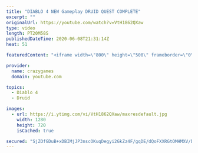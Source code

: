 ```yaml
---
title: "DIABLO 4 NEW Gameplay DRUID QUEST COMPLETE"
excerpt: ""
originalUrl: https://youtube.com/watch?v=VtH1862QXaw
type: video
length: PT20M58S
publishedDateTime: 2020-06-08T21:31:14Z
heat: 51

featuredContent: "<iframe width=\"800\" height=\"500\" frameborder=\"0\" src=\"https://www.youtube.com/embed/VtH1862QXaw\" allow=\"accelerometer; autoplay; encrypted-media; gyroscope; picture-in-picture\" allowfullscreen></iframe>"

provider:
  name: crazygames
  domain: youtube.com

topics:
  - Diablo 4
  - Druid

images:
  - url: https://i.ytimg.com/vi/VtH1862QXaw/maxresdefault.jpg
    width: 1280
    height: 720
    isCached: true

secured: "SjZOfGDuB+xDBIMjJP3nscOKuqDegyi2GkZz4F/gqDE/dQoFXXRGtOMHMXV/bRw2DtmDDlSGto8CCWvtvOQI+LAZMwC2anqBa5Ft/Pv/ZQRrMpfFMYxSVzvJUMsR0QPlbbXjZYG8tPxocmVHCsXZOzjJM+P7j4LWbXdUAbfHKBrFOsLDcilFZLJaGxPFYPaJE2y8UQiXLkJLFAgQCrx9ST0foWfPuoCXwUhzO9GXNHiS5WbQc5za8hOSuoUDh/S3GOXMPVHx2kQnSsAUrBVQg4EMWYfCn+pG371o5cf8qJqf4QBDPfZ4jgi7O02v5eGK/0D+ixCKQjof1BFUnAzjdlE8JKvQ3SIm+LNiGx/kfRqlU6tDPJLLqGh06pA8omjenvCZJ2gwoGtBNXlSSZJyhr6K6Bi50adpimTzX+FkBe4=;BfovGkfjgEVgDBaYEOhAgw=="
---
```


